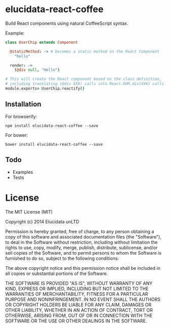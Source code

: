 # elucidata-react-coffee

Build React components using natural CoffeeScript syntax.

Example:

```coffeescript
class UserChip extends Component

  @staticMethod: -> # becomes a static method on the React Component
    "hello"

  render: ->
    (@div null, "Hello")

# This will create the React component based on the class definition,
# including translating (@div XXX) calls into React.DOM.div(XXX) calls.
module.exports= UserChip.reactify() 
```


## Installation

For browserify:

    npm install elucidata-react-coffee --save

For bower:

    bower install elucidata-react-coffee --save


## Todo

- Examples
- Tests


# License

The MIT License (MIT)

Copyright (c) 2014 Elucidata unLTD

Permission is hereby granted, free of charge, to any person obtaining a copy
of this software and associated documentation files (the "Software"), to deal
in the Software without restriction, including without limitation the rights
to use, copy, modify, merge, publish, distribute, sublicense, and/or sell
copies of the Software, and to permit persons to whom the Software is
furnished to do so, subject to the following conditions:

The above copyright notice and this permission notice shall be included in all
copies or substantial portions of the Software.

THE SOFTWARE IS PROVIDED "AS IS", WITHOUT WARRANTY OF ANY KIND, EXPRESS OR
IMPLIED, INCLUDING BUT NOT LIMITED TO THE WARRANTIES OF MERCHANTABILITY,
FITNESS FOR A PARTICULAR PURPOSE AND NONINFRINGEMENT. IN NO EVENT SHALL THE
AUTHORS OR COPYRIGHT HOLDERS BE LIABLE FOR ANY CLAIM, DAMAGES OR OTHER
LIABILITY, WHETHER IN AN ACTION OF CONTRACT, TORT OR OTHERWISE, ARISING FROM,
OUT OF OR IN CONNECTION WITH THE SOFTWARE OR THE USE OR OTHER DEALINGS IN THE
SOFTWARE.